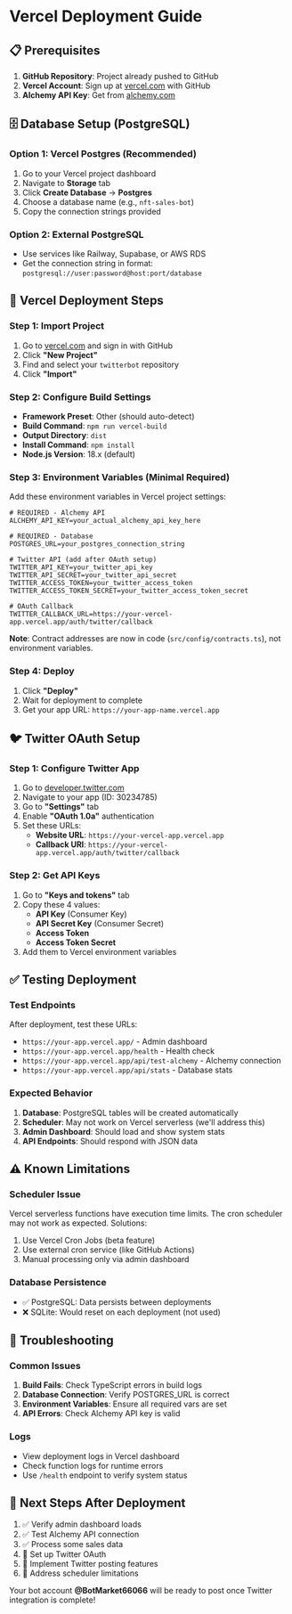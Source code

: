 # Vercel Deployment Guide

## 📋 Prerequisites

1. **GitHub Repository**: Project already pushed to GitHub
2. **Vercel Account**: Sign up at [vercel.com](https://vercel.com) with GitHub
3. **Alchemy API Key**: Get from [alchemy.com](https://alchemy.com)

## 🗄️ Database Setup (PostgreSQL)

### Option 1: Vercel Postgres (Recommended)
1. Go to your Vercel project dashboard
2. Navigate to **Storage** tab
3. Click **Create Database** → **Postgres**
4. Choose a database name (e.g., `nft-sales-bot`)
5. Copy the connection strings provided

### Option 2: External PostgreSQL
- Use services like Railway, Supabase, or AWS RDS
- Get the connection string in format: `postgresql://user:password@host:port/database`

## 🚀 Vercel Deployment Steps

### Step 1: Import Project
1. Go to [vercel.com](https://vercel.com) and sign in with GitHub
2. Click **"New Project"**
3. Find and select your `twitterbot` repository
4. Click **"Import"**

### Step 2: Configure Build Settings
- **Framework Preset**: Other (should auto-detect)
- **Build Command**: `npm run vercel-build`
- **Output Directory**: `dist`
- **Install Command**: `npm install`
- **Node.js Version**: 18.x (default)

### Step 3: Environment Variables (Minimal Required)
Add these environment variables in Vercel project settings:

```
# REQUIRED - Alchemy API
ALCHEMY_API_KEY=your_actual_alchemy_api_key_here

# REQUIRED - Database  
POSTGRES_URL=your_postgres_connection_string

# Twitter API (add after OAuth setup)
TWITTER_API_KEY=your_twitter_api_key
TWITTER_API_SECRET=your_twitter_api_secret
TWITTER_ACCESS_TOKEN=your_twitter_access_token
TWITTER_ACCESS_TOKEN_SECRET=your_twitter_access_token_secret

# OAuth Callback
TWITTER_CALLBACK_URL=https://your-vercel-app.vercel.app/auth/twitter/callback
```

**Note**: Contract addresses are now in code (`src/config/contracts.ts`), not environment variables.

### Step 4: Deploy
1. Click **"Deploy"**
2. Wait for deployment to complete
3. Get your app URL: `https://your-app-name.vercel.app`

## 🐦 Twitter OAuth Setup

### Step 1: Configure Twitter App
1. Go to [developer.twitter.com](https://developer.twitter.com)
2. Navigate to your app (ID: 30234785)
3. Go to **"Settings"** tab
4. Enable **"OAuth 1.0a"** authentication
5. Set these URLs:
   - **Website URL**: `https://your-vercel-app.vercel.app`
   - **Callback URI**: `https://your-vercel-app.vercel.app/auth/twitter/callback`

### Step 2: Get API Keys
1. Go to **"Keys and tokens"** tab
2. Copy these 4 values:
   - **API Key** (Consumer Key)
   - **API Secret Key** (Consumer Secret)
   - **Access Token**
   - **Access Token Secret**
3. Add them to Vercel environment variables

## ✅ Testing Deployment

### Test Endpoints
After deployment, test these URLs:
- `https://your-app.vercel.app/` - Admin dashboard
- `https://your-app.vercel.app/health` - Health check
- `https://your-app.vercel.app/api/test-alchemy` - Alchemy connection
- `https://your-app.vercel.app/api/stats` - Database stats

### Expected Behavior
1. **Database**: PostgreSQL tables will be created automatically
2. **Scheduler**: May not work on Vercel serverless (we'll address this)
3. **Admin Dashboard**: Should load and show system stats
4. **API Endpoints**: Should respond with JSON data

## ⚠️ Known Limitations

### Scheduler Issue
Vercel serverless functions have execution time limits. The cron scheduler may not work as expected. Solutions:
1. Use Vercel Cron Jobs (beta feature)
2. Use external cron service (like GitHub Actions)
3. Manual processing only via admin dashboard

### Database Persistence
- ✅ PostgreSQL: Data persists between deployments
- ❌ SQLite: Would reset on each deployment (not used)

## 🔧 Troubleshooting

### Common Issues
1. **Build Fails**: Check TypeScript errors in build logs
2. **Database Connection**: Verify POSTGRES_URL is correct
3. **Environment Variables**: Ensure all required vars are set
4. **API Errors**: Check Alchemy API key is valid

### Logs
- View deployment logs in Vercel dashboard
- Check function logs for runtime errors
- Use `/health` endpoint to verify system status

## 📝 Next Steps After Deployment

1. ✅ Verify admin dashboard loads
2. ✅ Test Alchemy API connection  
3. ✅ Process some sales data
4. 🔄 Set up Twitter OAuth
5. 🔄 Implement Twitter posting features
6. 🔄 Address scheduler limitations

Your bot account **@BotMarket66066** will be ready to post once Twitter integration is complete!
